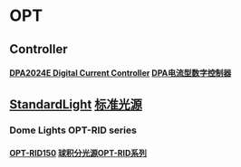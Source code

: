 # OPT
## Controller
#### [DPA2024E Digital Current Controller](http://www.optmv.net/index.php/Productionservice/pro_detail/pro_id/170) [DPA电流型数字控制器](https://www.optmv.com/pro_list2fb.aspx?ProductsCateId=383&CateId=383)

## [StandardLight](http://www.optmv.net/index.php/Productionservice/goods_list/cate_id/11) [标准光源](https://www.optmv.com/pro_list.aspx?ProductsCateId=87&CateId=87)
### Dome Lights OPT-RID series
#### [OPT-RID150](http://www.optmv.net/index.php/Productionservice/pro_type/pro_id/64/id/382) [球积分光源OPT-RID系列](https://www.optmv.com/pro_list2.aspx?ProductsCateId=129&CateId=129)